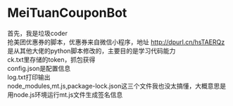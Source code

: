 # MeiTuanCouponBot
首先，我是垃圾coder  
抢美团优惠券的脚本，优惠券来自微信小程序，地址 http://dpurl.cn/hsTAERQz  
是从其他大佬的python脚本修改的，主要目的是学习代码能力  
ck.txt里存储的token，抓包获得  
config.json是配置信息  
log.txt打印输出  
node_modules,mt.js,package-lock.json这三个文件我也没太搞懂，大概意思是用node.js环境运行mt.js文件生成签名信息

